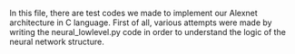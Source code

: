 In this file, there are test codes we made to implement our Alexnet architecture in C language. First of all, various attempts were made by writing the neural_lowlevel.py code in order to understand the logic of the neural network structure.
